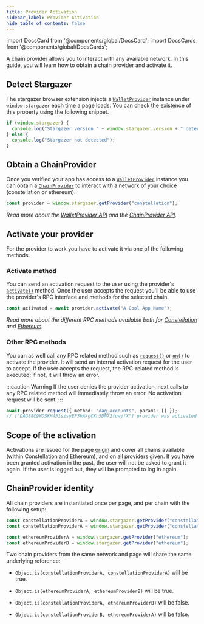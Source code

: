 ```yaml
---
title: Provider Activation
sidebar_label: Provider Activation
hide_table_of_contents: false
---
```


import DocsCard from '@components/global/DocsCard';
import DocsCards from '@components/global/DocsCards';

<head>
  <meta
    name="description"
    content="A chain provider allows you to interact with any available network. In this guide, you will learn how to obtain a chain provider and activate it."
  />
</head>

<intro-end />

A chain provider allows you to interact with any available network. In this guide, you will learn how to obtain a chain provider and activate it.

## Detect Stargazer

The stargazer browser extension injects a [`WalletProvider`](../APIReference/walletProviderAPI/) instance under `window.stargazer` each time a page loads. You can check the existence of this property using the following snippet.

```typescript title="TypeScript"
if (window.stargazer) {
  console.log("Stargazer version " + window.stargazer.version + " detected");
} else {
  console.log("Stargazer not detected");
}
```

## Obtain a ChainProvider

Once you verified your app has access to a [`WalletProvider`](../APIReference/walletProviderAPI/) instance you can obtain a [`ChainProvider`](../APIReference/chainProviderAPI/) to interact with a network of your choice (constellation or ethereum).

```typescript title="TypeScript"
const provider = window.stargazer.getProvider("constellation");
```

_Read more about the [WalletProvider API](../APIReference/walletProviderAPI/) and the [ChainProvider API](../APIReference/chainProviderAPI/)._

## Activate your provider

For the provider to work you have to activate it via one of the following methods.

### Activate method

You can send an activation request to the user using the provider's [`activate()`](../APIReference/chainProviderAPI/activate.md) method. Once the user accepts the request you'll be able to use the provider's RPC interface and methods for the selected chain.

```typescript title="TypeScript"
const activated = await provider.activate("A Cool App Name");
```

_Read more about the different RPC methods available both for [Constellation](../APIReference/constellationRPCAPI/) and [Ethereum](../APIReference/ethereumRPCAPI/)._

### Other RPC methods

You can as well call any RPC related method such as [`request()`](../APIReference/chainProviderAPI/request.md) or [`on()`](../APIReference/chainProviderAPI/on.md) to activate the provider. It will send an internal activation request for the user to accept. If the user accepts the request, the RPC-related method is executed; if not, it will throw an error.

:::caution Warning
If the user denies the provider activation, next calls to any RPC related method will immediately throw an error. No activation request will be sent.
:::

```typescript title="TypeScript"
await provider.request({ method: "dag_accounts", params: [] });
// ["DAG88C9WDSKH451sisyEP3hAkgCKn5DN72fuwjfX"] provider was activated
```

## Scope of the activation

Activations are issued for the page [origin](https://datatracker.ietf.org/doc/html/rfc6454) and cover all chains available (within Constellation and Ethereum), and on all providers given. If you have been granted activation in the past, the user will not be asked to grant it again. If the user is logged out, they will be prompted to log in again.

## ChainProvider identity

All chain providers are instantiated once per page, and per chain with the following setup:

```typescript title="TypeScript"
const constellationProviderA = window.stargazer.getProvider("constellation");
const constellationProviderA = window.stargazer.getProvider("constellation");

const ethereumProviderA = window.stargazer.getProvider("ethereum");
const ethereumProviderB = window.stargazer.getProvider("ethereum");
```

Two chain providers from the same network and page will share the same underlying reference:

- `Object.is(constellationProviderA, constellationProviderA)` will be true.

- `Object.is(ethereumProviderA, ethereumProviderB)` will be true.

- `Object.is(constellationProviderA, ethereumProviderB)` will be false.

- `Object.is(constellationProviderB, ethereumProviderA)` will be false.

